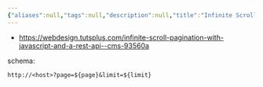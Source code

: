 ```yaml
---
{"aliases":null,"tags":null,"description":null,"title":"Infinite Scrolling Pagination with JavaScript and a REST API","created":"2024-03-05T17:50:55","updated":"2024-03-05T17:52:47","dg-publish":true,"permalink":"/docs/Infinite Scrolling Pagination with JavaScript and a REST API/","dgPassFrontmatter":true}
---
```


- <https://webdesign.tutsplus.com/infinite-scroll-pagination-with-javascript-and-a-rest-api--cms-93560a>

schema:

```
http://<host>?page=${page}&limit=${limit}
```
